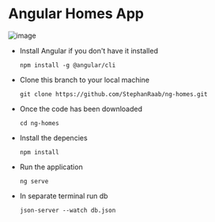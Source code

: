 # Angular Homes App

![image](https://github.com/user-attachments/assets/7a0db9d9-32d6-4189-96a0-82b082e0315e)

- Install Angular if you don't have it installed

  `npm install -g @angular/cli`

- Clone this branch to your local machine

  `git clone https://github.com/StephanRaab/ng-homes.git`

- Once the code has been downloaded

  `cd ng-homes`

- Install the depencies

  `npm install` 

- Run the application 

  `ng serve`

- In separate terminal run db

  `json-server --watch db.json`
